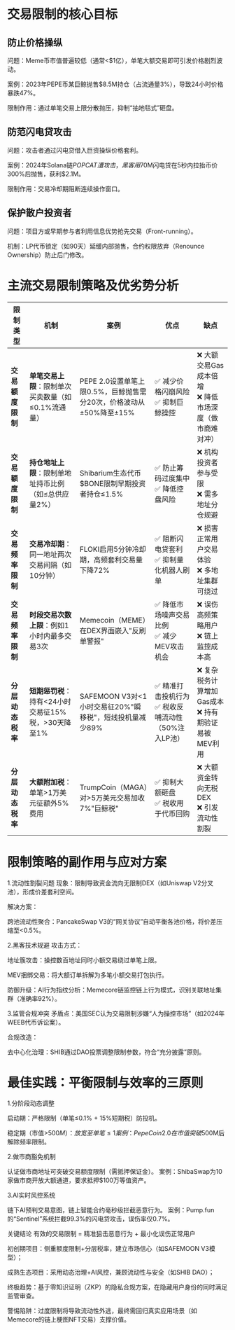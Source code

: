 # 交易限制的核心目标

## 防止价格操纵

问题：Meme币市值普遍较低（通常<$1亿），单笔大额交易即可引发价格剧烈波动。

案例：2023年PEPE币某巨鲸抛售$8.5M持仓（占流通量3%），导致24小时价格暴跌47%。

限制作用：通过单笔交易上限分散抛压，抑制“抽地毯式”砸盘。

## 防范闪电贷攻击

问题：攻击者通过闪电贷借入巨资操纵价格套利。

案例：2024年Solana链$POPCAT遭攻击，黑客用$70M闪电贷在5秒内拉抬币价300%后抛售，获利$2.1M。

限制作用：交易冷却期阻断连续操作窗口。

## 保护散户投资者

问题：项目方或早期参与者利用信息优势抢先交易（Front-running）。

机制：LP代币锁定（如90天）延缓内部抛售，合约权限放弃（Renounce Ownership）防止后门修改。

# 主流交易限制策略及优劣势分析

| 限制类型         | 机制                                                  | 案例                                                         | 优点                                                  | 缺点                                                    |
| ---------------- | ----------------------------------------------------- | ------------------------------------------------------------ | ----------------------------------------------------- | ------------------------------------------------------- |
| **交易额度限制** | **单笔交易上限**：限制单次买卖数量（如≤0.1%流通量）   | PEPE 2.0设置单笔上限0.5%，巨鲸抛售需分20次，价格波动从±50%降至±15% | ✅ 减少价格闪崩风险<br>✅ 抑制巨鲸操控                  | ❌ 大额交易Gas成本倍增<br>❌ 降低市场深度（做市商难对冲） |
| **交易额度限制** | **持仓地址上限**：限制单地址持币比例（如≤总供应量2%） | Shibarium生态代币$BONE限制早期投资者持仓≤1.5%                | ✅ 防止筹码过度集中<br>✅ 降低控盘风险                  | ❌ 机构投资者参与受限<br>❌ 需多地址分仓规避              |
| **交易频率限制** | **交易冷却期**：同一地址两次交易间隔（如10分钟）      | FLOKI启用5分钟冷却期，高频套利交易量下降72%                  | ✅ 阻断闪电贷套利<br>✅ 抑制量化机器人刷单              | ❌ 损害正常用户交易体验<br>❌ 多地址集群可绕过            |
| **交易频率限制** | **时段交易次数上限**：例如1小时内最多交易3次          | Memecoin（MEME）在DEX界面嵌入"反刷单警报"                    | ✅ 降低市场噪声交易比例<br>✅ 减少MEV攻击机会           | ❌ 误伤高频策略用户<br>❌ 链上监控成本高                  |
| **分层动态税率** | **短期惩罚税**：持有<24小时交易征15%税，>30天降至1%   | SAFEMOON V3对<1小时交易征20%"瞬移税"，短线投机量减少89%      | ✅ 精准打击投机行为<br>✅ 税收反哺流动性（50%注入LP池） | ❌ 复杂税务计算增加Gas成本<br>❌ 持有期验证易被MEV利用    |
| **分层动态税率** | **大额附加税**：单笔>1万美元征额外5%费用              | TrumpCoin（MAGA）对>5万美元交易加收7%"巨鲸税"                | ✅ 抑制大额砸盘<br>✅ 税收用于代币回购                  | ❌ 大额资金转向无税DEX<br>❌ 引发流动性割裂               |

# 限制策略的副作用与应对方案

1.流动性割裂问题
现象：限制导致资金流向无限制DEX（如Uniswap V2分叉池），形成价差套利空间。

解决方案：

跨池流动性聚合：PancakeSwap V3的“网关协议”自动平衡各池价格，将价差压缩至<0.5%。

2.黑客技术规避
攻击方式：

地址簇攻击：操控数百地址同时小额交易绕过单笔上限。

MEV捆绑交易：将大额订单拆解为多笔小额交易打包执行。

防御升级：AI行为指纹分析：Memecore链监控链上行为模式，识别关联地址集群（准确率92%）。

3.监管合规冲突
矛盾点：美国SEC认为交易限制涉嫌“人为操控市场”（如2024年WEEB代币诉讼案）。

合规改造：

去中心化治理：SHIB通过DAO投票调整限制参数，符合“充分披露”原则。

# 最佳实践：平衡限制与效率的三原则

1.分阶段动态调整

启动期：严格限制（单笔≤0.1% + 15%短期税）防投机。

稳定期（市值>$500M）：放宽至单笔≤1% + 税率降至5%。
案例：PepeCoin 2.0在市值突破$500M后解除频率限制。

2.做市商豁免机制

认证做市商地址可突破交易额度限制（需抵押保证金）。
案例：ShibaSwap为10家做市商开放大额通道，要求抵押$100万等值资产。

3.AI实时风控系统

链下AI预判交易意图，链上智能合约毫秒级拦截恶意行为。
案例：Pump.fun的“Sentinel”系统拦截99.3%的闪电贷攻击，误伤率仅0.7%。

关键结论
有效的交易限制 = 精准狙击恶意行为 + 最小化误伤正常用户

初创期项目：侧重额度限制+分层税率，建立市场信心（如SAFEMOON V3模型）；

成熟生态项目：采用动态治理+AI风控，兼顾流动性与安全（如SHIB DAO）；

终极趋势：基于零知识证明（ZKP）的隐私合规方案，在隐藏用户身份的同时满足监管审查。

警惕陷阱：过度限制将导致流动性外逃，最终需回归真实应用场景（如Memecore的链上梗图NFT交易）支撑价值。